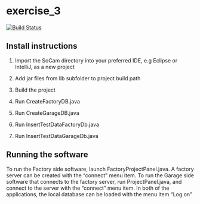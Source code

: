 # exercise_3

[![Build Status](https://drone.sklirg.io/api/badges/car-holders/exercise_3/status.svg)](https://drone.sklirg.io/car-holders/exercise_3)

## Install instructions
1. Import the SoCam directory into your preferred IDE, e.g Eclipse or IntelliJ, as a new project

2. Add jar files from lib subfolder to project build path

3. Build the project

4. Run CreateFactoryDB.java

5. Run CreateGarageDB.java

6. Run InsertTestDataFactoryDb.java

7. Run InsertTestDataGarageDb.java

## Running the software
To run the Factory side software, launch FactoryProjectPanel.java. A factory server can be created with the “connect”
menu item. To run the Garage side software that connects to the factory server, run ProjectPanel.java, and connect to
the server with the “connect” menu item. In both of the applications, the local database can be loaded with the menu
item “Log on”
